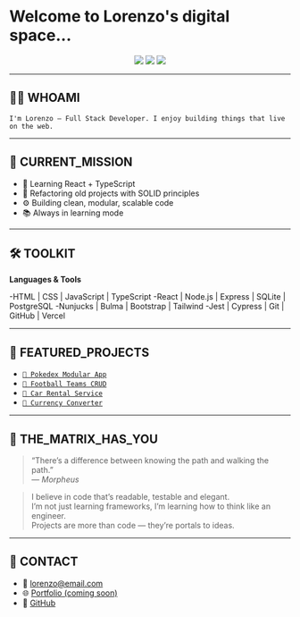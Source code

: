 # Welcome to Lorenzo's digital space...

<p align="center">
  <img src="https://img.shields.io/badge/code-darkgreen?style=for-the-badge&logo=matrix&logoColor=white" />
  <img src="https://img.shields.io/badge/fullstack-dev-darkgreen?style=for-the-badge" />
  <img src="https://img.shields.io/badge/react%20+%20ts-in%20progress-darkgreen?style=for-the-badge&logo=react" />
</p>

---

## 🧑‍💻 WHOAMI

`I'm Lorenzo — Full Stack Developer. I enjoy building things that live on the web.`

---

## 🧭 CURRENT_MISSION

- 🌱 Learning React + TypeScript  
- 🔧 Refactoring old projects with SOLID principles  
- ⚙️ Building clean, modular, scalable code  
- 📚 Always in learning mode

---

## 🛠️ TOOLKIT

**Languages & Tools**

-HTML | CSS | JavaScript | TypeScript
-React | Node.js | Express | SQLite | PostgreSQL
-Nunjucks | Bulma | Bootstrap | Tailwind
-Jest | Cypress | Git | GitHub | Vercel

---

## 📁 FEATURED_PROJECTS

- [`🔗 Pokedex Modular App`](https://github.com/lorenzo-dev/pokedex)
- [`🔗 Football Teams CRUD`](https://github.com/lorenzo-dev/football-crud)
- [`🔗 Car Rental Service`](https://github.com/lorenzo-dev/car-rental-app)
- [`🔗 Currency Converter`](https://github.com/lorenzo-dev/currency-converter)

---

## 🧠 THE_MATRIX_HAS_YOU

> “There’s a difference between knowing the path and walking the path.”  
> — *Morpheus*

> I believe in code that’s readable, testable and elegant.  
> I’m not just learning frameworks, I’m learning how to think like an engineer.  
> Projects are more than code — they’re portals to ideas.

---

## 📡 CONTACT

- 📧 lorenzo@email.com  
- 🌐 [Portfolio (coming soon)](https://your-portfolio-link.com)  
- 🐙 [GitHub](https://github.com/lorenzo-dev)

